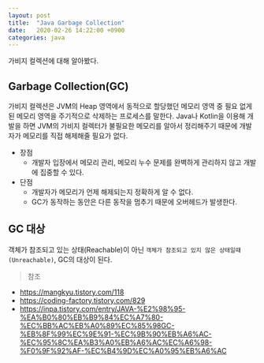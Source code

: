 ```yaml
---
layout: post
title:  "Java Garbage Collection"
date:   2020-02-26 14:22:00 +0900
categories: java
---
```


가비지 컬렉션에 대해 알아봤다.
## Garbage Collection(GC)
가비지 컬렉션은 JVM의 Heap 영역에서 동적으로 할당했던 메모리 영역 중 필요 없게된 메모리 영역을 주기적으로 삭제하는 프로세스를 말한다. Java나 Kotlin을 이용해 개발을 하면 JVM의 가비지 컬렉터가 불필요한 메모리를 알아서 정리해주기 때문에 개발자가 메모리를 직접 해제해줄 필요가 없다.

* 장점
    * 개발자 입장에서 메모리 관리, 메모리 누수 문제를 완벽하게 관리하지 않고 개발에 집중할 수 있다.
* 단점
    * 개발자가 메모리가 언제 해제되는지 정확하게 알 수 없다.
    * GC가 동작하는 동안은 다른 동작을 멈추기 때문에 오버헤드가 발생한다.

## GC 대상
객체가 참조되고 있는 상태(Reachable)이 아닌 `객체가 참조되고 있지 않은 상태일때(Unreachable)`, GC의 대상이 된다.


> 참조
- https://mangkyu.tistory.com/118
- https://coding-factory.tistory.com/829
- https://inpa.tistory.com/entry/JAVA-%E2%98%95-%EA%B0%80%EB%B9%84%EC%A7%80-%EC%BB%AC%EB%A0%89%EC%85%98GC-%EB%8F%99%EC%9E%91-%EC%9B%90%EB%A6%AC-%EC%95%8C%EA%B3%A0%EB%A6%AC%EC%A6%98-%F0%9F%92%AF-%EC%B4%9D%EC%A0%95%EB%A6%AC
